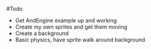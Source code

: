 #Todo

 - Get AndEngine example up and working
 - Create my own sprites and get them moving
 - Create a background
 - Basic physics, have sprite walk around background